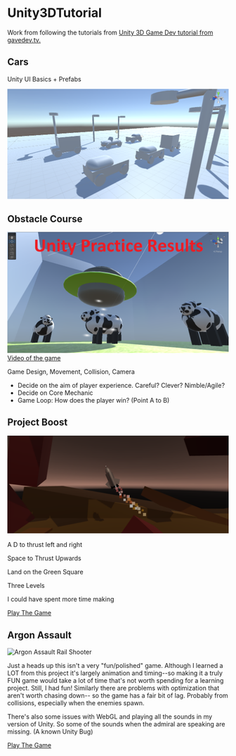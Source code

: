 # Unity3DTutorial
Work from following the tutorials from [Unity 3D Game Dev tutorial from gavedev.tv.](https://www.udemy.com/course/unitycourse2/)

## Cars

Unity UI Basics + Prefabs

![Cars In Unity](https://raw.githubusercontent.com/JemCopeCodes/Unity3DTutorial/main/Car/cars.PNG)

## Obstacle Course

![Alien Obstacle Course](https://github.com/JemCopeCodes/Unity3DTutorial/blob/main/Screenshots/cow%20thumbnail.png?raw=true)
[Video of the game](https://www.youtube.com/watch?v=b9huAC6_0MI)

Game Design, Movement, Collision, Camera
* Decide on the aim of player experience. Careful? Clever? Nimble/Agile?
* Decide on Core Mechanic
* Game Loop: How does the player win? (Point A to B)

## Project Boost

![Project Boost Rocket Game](https://raw.githubusercontent.com/JemCopeCodes/Unity3DTutorial/main/Screenshots/project%20boost%20thumbnail.png)

A D to thrust left and right

Space to Thrust Upwards

Land on the Green Square

Three Levels

I could have spent more time making 

[Play The Game](https://sharemygame.com/@JemWritesCode/project-boost-result)

## Argon Assault

![Argon Assault Rail Shooter](https://raw.githubusercontent.com/JemWritesCode/Unity3DTutorial/main/Screenshots/ArgonAssault2.png)

Just a heads up this isn't a very "fun/polished" game. Although I learned a LOT from this project it's largely animation and timing--so making it a truly FUN game would take a lot of time that's not worth spending for a learning project. Still, I had fun! Similarly there are problems with optimization that aren't worth chasing down-- so the game has a fair bit of lag. Probably from collisions, especially when the enemies spawn.

There's also some issues with WebGL and playing all the sounds in my version of Unity. So some of the sounds when the admiral are speaking are missing. (A known Unity Bug)

[Play The Game](https://sharemygame.com/@JemWritesCode/argon-assault)
